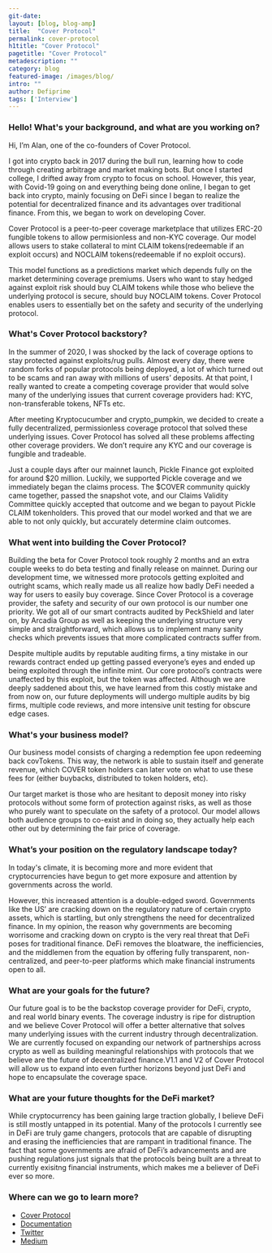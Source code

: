 ```yaml
---
git-date:
layout: [blog, blog-amp]
title:  "Cover Protocol"
permalink: cover-protocol
h1title: "Cover Protocol"
pagetitle: "Cover Protocol"
metadescription: ""
category: blog
featured-image: /images/blog/
intro: ""
author: Defiprime
tags: ['Interview']
---
```


### Hello! What's your background, and what are you working on?

Hi, I’m Alan, one of the co-founders of Cover Protocol.

I got into crypto back in 2017 during the bull run, learning how to code through creating arbitrage and market making bots. But once I started college, I drifted away from crypto to focus on school. However, this year, with Covid-19 going on and everything being done online, I began to get back into crypto, mainly focusing on DeFi since I began to realize the potential for decentralized finance and its advantages over traditional finance. From this, we began to work on developing Cover.

Cover Protocol is a peer-to-peer coverage marketplace that utilizes ERC-20 fungible tokens to allow permisionless and non-KYC coverage. Our model allows users to stake collateral to mint CLAIM tokens(redeemable if an exploit occurs) and NOCLAIM tokens(redeemable if no exploit occurs). 

This model functions as a predictions market which depends fully on the market determining coverage premiums. Users who want to stay hedged against exploit risk should buy CLAIM tokens while those who believe the underlying protocol is secure, should buy NOCLAIM tokens. Cover Protocol enables users to essentially bet on the safety and security of the underlying protocol.


### What's Cover Protocol backstory? 

In the summer of 2020, I was shocked by the lack of coverage options to stay protected against exploits/rug pulls. Almost every day, there were random forks of popular protocols being deployed, a lot of which turned out to be scams and ran away with millions of users’ deposits. At that point, I really wanted to create a competing coverage provider that would solve many of the underlying issues that current coverage providers had: KYC, non-transferable tokens, NFTs etc. 

After meeting Kryptocucumber and crypto_pumpkin, we decided to create a fully decentralized, permissionless coverage protocol that solved these underlying issues. Cover Protocol has solved all these problems affecting other coverage providers. We don’t require any KYC and our coverage is fungible and tradeable. 

Just a couple days after our mainnet launch, Pickle Finance got exploited for around $20 million. Luckily, we supported Pickle coverage and we immediately began the claims process. The $COVER community quickly came together, passed the snapshot vote, and our Claims Validity Committee quickly accepted that outcome and we began to payout Pickle CLAIM tokenholders. This proved that our model worked and that we are able to not only quickly, but accurately determine claim outcomes.


### What went into building the Cover Protocol?

Building the beta for Cover Protocol took roughly 2 months and an extra couple weeks to do beta testing and finally release on mainnet. During our development time, we witnessed more protocols getting exploited and outright scams, which really made us all realize how badly DeFi needed a way for users to easily buy coverage. Since Cover Protocol is a coverage provider, the safety and security of our own protocol is our number one priority. We got all of our smart contracts audited by PeckShield and later on, by Arcadia Group as well as keeping the underlying structure very simple and straightforward, which allows us to implement many sanity checks which prevents issues that more complicated contracts suffer from. 

Despite multiple audits by reputable auditing firms, a tiny mistake in our rewards contract ended up getting passed everyone’s eyes and ended up being exploited through the infinite mint. Our core protocol’s contracts were unaffected by this exploit, but the token was affected. Although we are deeply saddened about this, we have learned from this costly mistake and from now on, our future deployments will undergo multiple audits by big firms, multiple code reviews, and more intensive unit testing for obscure edge cases.


### What's your business model?

Our business model consists of charging a redemption fee upon redeeming back covTokens. This way, the network is able to sustain itself and generate revenue, which COVER token holders can later vote on what to use these fees for (either buybacks, distributed to token holders, etc).

Our target market is those who are hesitant to deposit money into risky protocols without some form of protection against risks, as well as those who purely want to speculate on the safety of a protocol. Our model allows both audience groups to co-exist and in doing so, they actually help each other out by determining the fair price of coverage.


### What’s your position on the regulatory landscape today?

In today's climate, it is becoming more and more evident that cryptocurrencies have begun to get more exposure and attention by governments across the world. 

However, this increased attention is a double-edged sword. Governments like the US’ are cracking down on the regulatory nature of certain crypto assets, which is startling, but only strengthens the need for decentralized finance. In my opinion, the reason why governments are becoming worrisome and cracking down on crypto is the very real threat that DeFi poses for traditional finance. DeFi removes the bloatware, the inefficiencies, and the middlemen from the equation by offering fully transparent, non-centralized, and peer-to-peer platforms which make financial instruments open to all.


### What are your goals for the future?

Our future goal is to be the backstop coverage provider for DeFi, crypto, and real world binary events. The coverage industry is ripe for distruption and we believe Cover Protocol will offer a better alternative that solves many underlying issues with the current industry through decentralization. We are currently focused on expanding our network of partnerships across crypto as well as building meaningful relationships with protocols that we believe are the future of decentralized finance.V1.1 and V2 of Cover Protocol will allow us to expand into even further horizons beyond just DeFi and hope to encapsulate the coverage space.


### What are your future thoughts for the DeFi market?

While cryptocurrency has been gaining large traction globally, I believe DeFi is still mostly untapped in its potential. Many of the protocols I currently see in DeFi are truly game changers, protocols that are capable of disrupting and erasing the inefficiencies that are rampant in traditional finance. The fact that some governments are afraid of DeFi’s advancements and are pushing regulations just signals that the protocols being built are a threat to currently exisitng financial instruments, which makes me a believer of DeFi ever so more.


### Where can we go to learn more?

- [Cover Protocol](http://coverprotocol.com/)
- [Documentation](https://docs.coverprotocol.com/)
- [Twitter](https://twitter.com/CoverProtocol)
- [Medium](https://coverprotocol.medium.com/)